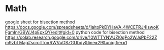 # Math
google sheet for bisection method 
https://docs.google.com/spreadsheets/d/1altoPkDYHaVA_4WCEFRJ4IswoKFgmInrGBWJ4pEpxQY/edit#gid=0 
python code for bisection method
https://colab.research.google.com/drive/10WTTYNVUZl0gPo2WJsPbF22Zm9zbTMag#scrollTo=RWVuOSZGUbdy&line=29&uniqifier=1
